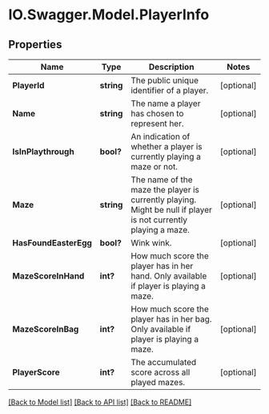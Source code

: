 # IO.Swagger.Model.PlayerInfo
## Properties

Name | Type | Description | Notes
------------ | ------------- | ------------- | -------------
**PlayerId** | **string** | The public unique identifier of a player. | [optional] 
**Name** | **string** | The name a player has chosen to represent her. | [optional] 
**IsInPlaythrough** | **bool?** | An indication of whether a player is currently playing a maze or not. | [optional] 
**Maze** | **string** | The name of the maze the player is currently playing. Might be null if player  is not currently playing a maze. | [optional] 
**HasFoundEasterEgg** | **bool?** | Wink wink. | [optional] 
**MazeScoreInHand** | **int?** | How much score the player has in her hand. Only available if player is playing a maze. | [optional] 
**MazeScoreInBag** | **int?** | How much score the player has in her bag. Only available if player is playing a maze. | [optional] 
**PlayerScore** | **int?** | The accumulated score across all played mazes. | [optional] 

[[Back to Model list]](../README.md#documentation-for-models) [[Back to API list]](../README.md#documentation-for-api-endpoints) [[Back to README]](../README.md)


